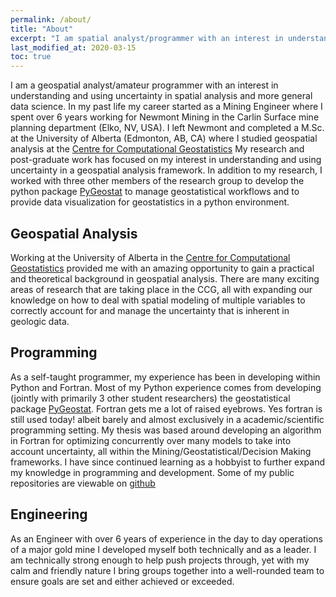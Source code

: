 ```yaml
---
permalink: /about/
title: "About"
excerpt: "I am spatial analyst/programmer with an interest in understanding and using uncertainty in spatial analysis and more general data science."
last_modified_at: 2020-03-15
toc: true
---
```


I am a geospatial analyst/amateur programmer with an interest in understanding and using uncertainty in spatial analysis and more general data science. In my past life my career started as a Mining Engineer where I spent over 6 years working for Newmont Mining in the Carlin Surface mine planning department (Elko, NV, USA). I left Newmont and completed a M.Sc. at the University of Alberta (Edmonton, AB, CA) where I studied geospatial analysis at the [Centre for Computational Geostatistics](http://www.ccgalberta.com/) My research and post-graduate work has focused on my interest in understanding and using uncertainty in a geospatial analysis framework. In addition to my research, I worked with three other members of the research group to develop the python package [PyGeostat](http://www.ccgalberta.com/pygeostat/welcome.html) to manage geostatistical workflows and to provide data visualization for geostatistics in a python environment.

## Geospatial Analysis

Working at the University of Alberta in the [Centre for Computational Geostatistics](http://www.ccgalberta.com/) provided me with an amazing opportunity to gain a practical and theoretical background in geospatial analysis. There are many exciting areas of research that are taking place in the CCG, all with expanding our knowledge on how to deal with spatial modeling of multiple variables to correctly account for and manage the uncertainty that is inherent in geologic data.

## Programming

As a self-taught programmer, my experience has been in developing within Python and Fortran. Most of my Python experience comes from developing (jointly with primarily 3 other student researchers) the geostatistical package [PyGeostat](http://www.ccgalberta.com/pygeostat/welcome.html). Fortran gets me a lot of raised eyebrows. Yes fortran is still used today! albeit barely and almost exclusively in a academic/scientific programming setting. My thesis was based around developing an algorithm in Fortran for optimizing concurrently over many models to take into account uncertainty, all within the Mining/Geostatistical/Decision Making frameworks. I have since continued learning as a hobbyist to further expand my knowledge in programming and development. Some of my public repositories are viewable on [github](https://github.com/tyleracorn/)

## Engineering

As an Engineer with over 6 years of experience in the day to day operations of a major gold mine I developed myself both technically and as a leader. I am technically strong enough to help push projects through, yet with my calm and friendly nature I bring groups together into a well-rounded team to ensure goals are set and either achieved or exceeded.

